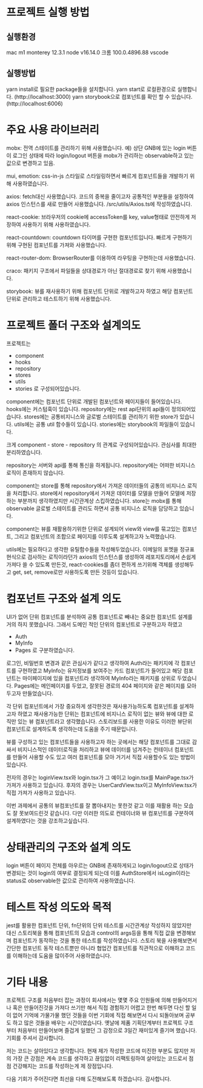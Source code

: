 # 프로젝트 실행 방법

## 실행환경

mac m1 monterey 12.3.1
node v16.14.0
크롬 100.0.4896.88
vscode

## 실행방법

yarn install로 필요한 package들을 설치합니다.
yarn start로 로컬환경으로 실행합니다. (http://localhost:3000)
yarn storybook으로 컴포넌트를 확인 할 수 있습니다. (http://localhost:6006)

# 주요 사용 라이브러리

mobx: 전역 스테이트를 관리하기 위해 사용했습니다. 예) 상단 GNB에 있는 login 버튼이 로그인 상태에 따라 login/logout 버튼을 mobx가 관리하는
observable하고 있는 값으로 변경하고 있음.

mui, emotion: css-in-js 스타일로 스타일링하면서 빠르게 컴포넌트들을 개발하기 위해 사용하였습니다.

axios: fetch대신 사용했습니다. 코드의 중복을 줄이고자 공통적인 부분들을 설정하여 axios 인스턴스를 새로 만들어 사용했습니다.
/src/utils/Axios.ts에 작성하였습니다.

react-cookie: 브라우저의 cookie에 accessToken를 key, value형태로 안전하게 저장하여 사용하기 위해 사용하였습니다.

react-countdown: countdown 타이머를 구현한 컴포넌트입니다. 빠르게 구현하기 위해 구현된 컴포넌트를 가져와 사용했습니다.

react-router-dom: BrowserRouter를 이용하여 라우팅을 구현하는데 사용했습니다.

craco: 패키지 구조에서 파일들을 상대경로가 아닌 절대경로로 찾기 위해 사용했습니다.

storybook: 뷰를 재사용하기 위해 컴포넌트 단위로 개발하고자 하였고 해당 컴포넌트 단위로 관리하고 테스트하기 위해 사용했습니다.

# 프로젝트 폴더 구조와 설계의도

프로젝트는
- component
- hooks
- repository
- stores
- utils
- stories
로 구성되어있습니다.

component에는 컴포넌트 단위로 개발된 컴포넌트와 페이지들이 들어있습니다.
hooks에는 커스텀훅이 있습니다.
repository에는 rest api단위의 api들이 정의되어있습니다.
stores에는 공통비지니스와 글로벌 스테이트를 관리하기 위한 store가 있습니다.
utils에는 공통 util 함수들이 있습니다.
stories에는 storybook의 파일들이 있습니다.

크게 component - store - repository 의 관계로 구성되어있습니다. 관심사를 최대한 분리하였습니다.

repository는 서버와 api를 통해 통신을 하게됩니다. repository에는 어떠한 비지니스 로직이 존재하지 않습니다.

component는 store를 통해 repository에서 가져온 데이터들의 공통의 비지니스 로직을 처리합니다.
store에서 repository에서 가져온 데이터를 모델을 만들어 모델에 저장하는 부분까지 생각하였지만 시간관계상 스킵하였습니다.
store는 mobx를 통해 observable 글로벌 스테이트를 관리도 하면서 공통 비지니스 로직을 담당하고 있습니다.

component는 뷰를 재활용하기위한 단위로 설계되어 view와 view를 묶고있는 컴포넌트, 그리고 컴포넌트의 조합으로 페이지를 이루도록 설계하고자 노력했습니다.

utils에는 필요하다고 생각한 유틸함수들을 작성해두었습니다.
이메일의 포멧을 정규표현식으로 검사하는 로직이라던가 axios의 인스턴스를 생성하여 레포지토리에서 손쉽게 가져다 쓸 수 있도록 만든것, react-cookies를 좀더 편하게 쓰기위해 객체를 생성해두고 get, set, remove로만 사용하도록 만든 것등이 있습니다.

# 컴포넌트 구조와 설계 의도

UI가 없어 단위 컴포넌트를 분석하여 공통 컴포넌트로 빼내는 중요한 컴포넌트 설계를 거의 하지 못했습니다.
그래서 도메인 적인 단위의 컴포넌트로 구분하고자 하였고
- Auth
- MyInfo
- Pages
로 구분하였습니다.

로그인, 비밀번호 변경과 같은 관심사가 같다고 생각하여 Auth라는 패키지에 각 컴포넌트를 구현하였고
MyInfo는 유저정보를 보여주는 카드 컴포넌트가 들어있고 해당 컴포넌트는 마이페이지에 있을 컴포넌트라 생각하여 MyInfo라는 패키지를 상위로 두었습니다.
Pages에는 메인페이지를 두었고, 잘못된 경로의 404 페이지와 같은 페이지를 모아 두고자 만들었습니다.

각 단위 컴포넌트에서 가장 중요하게 생각한것은 재사용가능하도록 컴포넌트를 설계하고자 하였고 재사용가능한 단위는 컴포넌트에 비지니스 로직이 없는 뷰와 뷰에 대한 로직만 있는 뷰 컴포넌트라고 생각했습니다.
스토리보드를 사용한 이유도 이러한 뷰단위 컴포넌트로 설계하도록 생각하는데 도움을 주기 때문입니다.

뷰를 구성하고 있는 컴포넌트들을 사용하고자 하는 곳에서는 해당 컴포넌트를 그대로 감싸서 비지니스적인 데이터로직을 처리하고 뷰에 데이터를 넘겨주는 컨테이너 컴포넌트를 만들어 사용할 수도 있고 여러 컴포넌트를 모아 거기서 직접 사용할수도 있는 방법이 있습니다.

전자의 경우는 loginView.tsx와 login.tsx가 그 예이고 login.tsx를 MainPage.tsx가 가져가 사용하고 있습니다.
후자의 경우는 UserCardView.tsx이고 MyInfoView.tsx가 직접 가져가 사용하고 있습니다.

이번 과제에서 공통의 뷰컴포넌트를 잘 뽑아내지는 못한것 같고 이를 재활용 하는 모습도 잘 못보여드린것 같습니다.
다만 이러한 의도로 컨테이너와 뷰 컴포넌트를 구분하여 설계하였다는 것을 강조하고싶습니다.

# 상태관리의 구조와 설계 의도

login 버튼이 페이지 전체를 아우르는 GNB에 존재하게되고 login/logout으로 상태가 변경되는 것이 login의 여부로 결정되게 되는데 이를 AuthStore에서 isLogin이라는 status로 observable한 값으로 관리하여 사용하였습니다.

# 테스트 작성 의도와 목적

jest를 활용한 컴포넌트 단위, fn단위의 단위 테스트를 시간관계상 작성하지 않았지만 대신 스토리북을 통해 컴포넌트의 모습과 control의 args등을 통해 직접 값을 변경해보며 컴포넌트가 동작하는 것을 통한 테스트를 작성하였습니다.
스토리 북을 사용해보면서 간단한 컴포넌트 동작 테스트뿐만 아니라 협업간 컴포넌트를 직관적으로 이해하고 코드를 이해하는데 도움을 많이주어 사용하였습니다.

# 기타 내용

프로젝트 구조를 처음부터 잡는 과정이 회사에서는 몇몇 주요 인원들에 의해 만들어지거나 혹은 만들어진것을 가져다 쓰기만 해서 직접 경험하기 어렵고 한번 해두면 다신 할 일이 없어 기억에 가물가물 했던 것들을 이번 기회에 직접 해보면서 다시 되돌아보며 공부도 하고 많은 것들을 배우는 시간이였습니다. 옛날에 제품 기획단계부터 프로젝트 구조부터 처음부터 만들어보며 즐겁게 일했던 그 감정으로 3일간 재미있게 즐기며 했습니다. 기회를 주셔서 감사합니다.

저는 코드는 살아있다고 생각합니다. 현재 제가 작성한 코드에 미진한 부분도 많지만 저의 가장 큰 강점은 계속 코드를 생각하고 끊임없이 리팩토링하여 살아있는 코드로서 점점 건강해지는 코드를 작성하는게 제 장점입니다.

다음 기회가 주어진다면 최선을 다해 도전해보도록 하겠습니다.
감사합니다.
